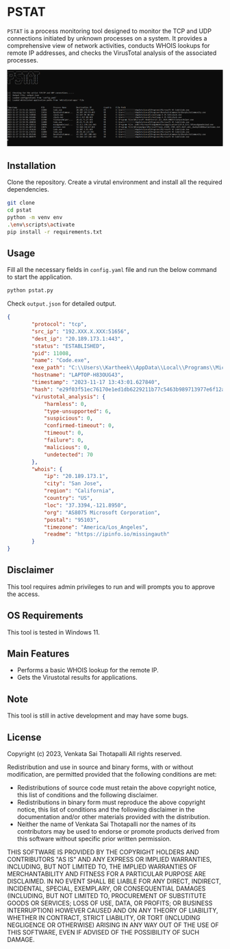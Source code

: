 
# PSTAT

`PSTAT` is a process monitoring tool designed to monitor the TCP and UDP connections initiated by unknown processes on a system. It provides a comprehensive view of network activities, conducts WHOIS lookups for remote IP addresses, and checks the VirusTotal analysis of the associated processes.

![head image](https://github.com/pfuz/pstat/blob/master/static/images/head-image.png)



## Installation

Clone the repository. Create a virutal environment and install all the required dependencies.

```bash
git clone
cd pstat
python -m venv env
.\env\scripts\activate
pip install -r requirements.txt
```
## Usage
Fill all the necessary fields in `config.yaml` file and run the below command to start the application.
```bash
python pstat.py
```
Check `output.json` for detailed output.
```json
{
        "protocol": "tcp",
        "src_ip": "192.XXX.X.XXX:51656",
        "dest_ip": "20.189.173.1:443",
        "status": "ESTABLISHED",
        "pid": 11008,
        "name": "Code.exe",
        "exe_path": "C:\\Users\\Kartheek\\AppData\\Local\\Programs\\Microsoft VS Code\\Code.exe",
        "hostname": "LAPTOP-H83OUG43",
        "timestamp": "2023-11-17 13:43:01.627840",
        "hash": "e29f03f51ec76170e1ed1db6229211b77c5463b989713977e6f12a30839134f6",
        "virustotal_analysis": {
            "harmless": 0,
            "type-unsupported": 6,
            "suspicious": 0,
            "confirmed-timeout": 0,
            "timeout": 0,
            "failure": 0,
            "malicious": 0,
            "undetected": 70
        },
        "whois": {
            "ip": "20.189.173.1",
            "city": "San Jose",
            "region": "California",
            "country": "US",
            "loc": "37.3394,-121.8950",
            "org": "AS8075 Microsoft Corporation",
            "postal": "95103",
            "timezone": "America/Los_Angeles",
            "readme": "https://ipinfo.io/missingauth"
        }
}
```
## Disclaimer
This tool requires admin privileges to run and will prompts you to approve the access.
## OS Requirements

This tool is tested in Windows 11.
## Main Features

- Performs a basic WHOIS lookup for the remote IP.
- Gets the Virustotal results for applications.


## Note
This tool is still in active development and may have some bugs.
## License
Copyright (c) 2023, Venkata Sai Thotapalli All rights reserved.

Redistribution and use in source and binary forms, with or without modification, are permitted provided that the following conditions are met:

- Redistributions of source code must retain the above copyright notice, this list of conditions and the following disclaimer.
- Redistributions in binary form must reproduce the above copyright notice, this list of conditions and the following disclaimer in the documentation and/or other materials provided with the distribution.
- Neither the name of Venkata Sai Thotapalli nor the names of its contributors may be used to endorse or promote products derived from this software without specific prior written permission.

THIS SOFTWARE IS PROVIDED BY THE COPYRIGHT HOLDERS AND CONTRIBUTORS "AS IS" AND ANY EXPRESS OR IMPLIED WARRANTIES, INCLUDING, BUT NOT LIMITED TO, THE IMPLIED WARRANTIES OF MERCHANTABILITY AND FITNESS FOR A PARTICULAR PURPOSE ARE DISCLAIMED. IN NO EVENT SHALL BE LIABLE FOR ANY DIRECT, INDIRECT, INCIDENTAL, SPECIAL, EXEMPLARY, OR CONSEQUENTIAL DAMAGES (INCLUDING, BUT NOT LIMITED TO, PROCUREMENT OF SUBSTITUTE GOODS OR SERVICES; LOSS OF USE, DATA, OR PROFITS; OR BUSINESS INTERRUPTION) HOWEVER CAUSED AND ON ANY THEORY OF LIABILITY, WHETHER IN CONTRACT, STRICT LIABILITY, OR TORT (INCLUDING NEGLIGENCE OR OTHERWISE) ARISING IN ANY WAY OUT OF THE USE OF THIS SOFTWARE, EVEN IF ADVISED OF THE POSSIBILITY OF SUCH DAMAGE.